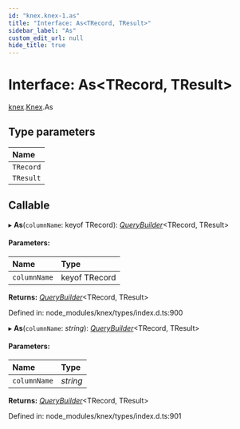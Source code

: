 ```yaml
---
id: "knex.knex-1.as"
title: "Interface: As<TRecord, TResult>"
sidebar_label: "As"
custom_edit_url: null
hide_title: true
---
```


# Interface: As<TRecord, TResult\>

[knex](../modules/knex.md).[Knex](../modules/knex.knex-1.md).As

## Type parameters

Name |
:------ |
`TRecord` |
`TResult` |

## Callable

▸ **As**(`columnName`: keyof TRecord): [*QueryBuilder*](../classes/knex.knex-1.querybuilder.md)<TRecord, TResult\>

#### Parameters:

Name | Type |
:------ | :------ |
`columnName` | keyof TRecord |

**Returns:** [*QueryBuilder*](../classes/knex.knex-1.querybuilder.md)<TRecord, TResult\>

Defined in: node_modules/knex/types/index.d.ts:900

▸ **As**(`columnName`: *string*): [*QueryBuilder*](../classes/knex.knex-1.querybuilder.md)<TRecord, TResult\>

#### Parameters:

Name | Type |
:------ | :------ |
`columnName` | *string* |

**Returns:** [*QueryBuilder*](../classes/knex.knex-1.querybuilder.md)<TRecord, TResult\>

Defined in: node_modules/knex/types/index.d.ts:901
